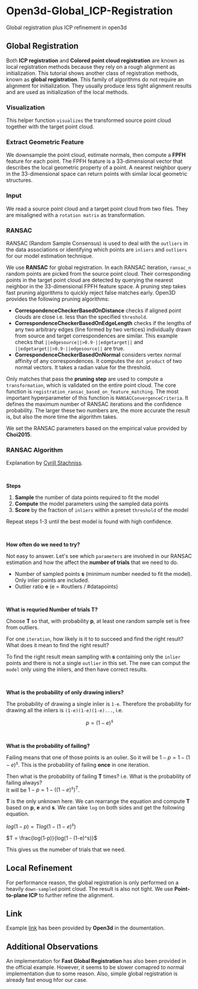 # Open3d-Global_ICP-Registration
Global registration plus ICP refinement in open3d

## Global Registration
Both **ICP registration** and **Colored point cloud registration** are known as local registration methods because they rely on a rough alignment as initialization. This tutorial shows another class of registration methods, known as **global registration**. This family of algorithms do not require an alignment for initialization. They usually produce less tight alignment results and are used as initialization of the local methods.

### Visualization
This helper function `visualizes` the transformed source point cloud together with the target point cloud.

### Extract Geometric Feature
We downsample the point cloud, estimate normals, then compute a **FPFH** feature for each point. The FPFH feature is a 33-dimensional vector that describes the local geometric property of a point. A nearest neighbor query in the 33-dimensional space can return points with similar local geometric structures.

### Input
We read a source point cloud and a target point cloud from two files. They are misaligned with a `rotation matrix` as transformation.

### RANSAC
RANSAC (Random Sample Consensus) is used to deal with the `outliers` in the data associations or identifying which points are `inliers` and `outliers` for our model estimation technique.

We use **RANSAC** for global registration. In each RANSAC iteration, `ransac_n` random points are picked from the source point cloud. Their corresponding points in the target point cloud are detected by querying the nearest neighbor in the 33-dimensional FPFH feature space. A pruning step takes fast pruning algorithms to quickly reject false matches early. Open3D provides the following pruning algorithms:

* **CorrespondenceCheckerBasedOnDistance** checks if aligned point clouds are close i.e. less than the specified `threshold`.
* **CorrespondenceCheckerBasedOnEdgeLength** checks if the lengths of any two arbitrary edges (line formed by two vertices) individually drawn from source and target correspondences are similar. This example checks that `||edgesource||>0.9⋅||edgetarget||` and `||edgetarget||>0.9⋅||edgesource||` are true.
* **CorrespondenceCheckerBasedOnNormal** considers vertex normal affinity of any correspondences. It computes the `dot product` of two normal vectors. It takes a radian value for the threshold.

Only matches that pass the **pruning step** are used to compute a `transformation`, which is validated on the entire point cloud. The core function is `registration_ransac_based_on_feature_matching`. The most important hyperparameter of this function is `RANSACConvergenceCriteria`. It defines the maximum number of RANSAC iterations and the confidence probability. The larger these two numbers are, the more accurate the result is, but also the more time the algorithm takes.

We set the RANSAC parameters based on the empirical value provided by **Choi2015**.

### RANSAC Algorithm
Explanation by [Cyrill Stachniss](https://www.youtube.com/watch?v=Cu1f6vpEilg&t=251s).

<br />

**Steps**
1. **Sample** the number of data points required to fit the model
2. **Compute** the model parameters using the sampled data points
3. **Score** by the fraction of `inliers` within a preset `threshold` of the model

Repeat steps 1-3 until the best model is found with high confidence.

<br />

**How often do we need to try?**

Not easy to answer. Let's see which `parameters` are involved in our RANSAC estimation and how the affect the **number of trials** that we need to do.

* Number of sampled points **s** (minimum number needed to fit the model). Only inlier points are included.
* Outlier ratio **e** (e = #outliers / #datapoints)

<br />

**What is requried Number of trials T?**

Choose **T** so that, with probability **p**, at least one random sample set is free 
from outliers.

For one `iteration`, how likely is it to to succeed and find the right result? What does it mean to find the right result?

To find the right result mean sampling with **s** containing only the `inlier` points and there is not a single `outlier` in this set. The nwe can comput the `model` only using the inliers, and then have correct results.

<br />

**What is the probability of only drawing inliers?**

The probability of drawing a single inlier is `1-e`. Therefore the probability for drawing all the inliers is `(1-e)(1-e)(1-e)...`, i.e. 
```math
p = (1-e)^s 
```

<br />

**What is the probability of failing?**

Failing means that one of those points is an oulier. So it will be $1 - p = 1 - (1-e)^s$. This is the probability of failing **once** in one iteration.

Then what is the probability of failing **T** times? i.e. What is the probability of failing always?\
It will be $1 - p = 1-((1-e)^s)^T$.

**T** is the only unknown here. We can rearrange the equation and compute **T** based on **p**, **e** and **s**. We can take `log` on both sides and get the following equation.

$log(1-p) = Tlog(1 - (1-e)^s)$ 

$T = \frac{log(1-p)}{log(1 - (1-e)^s)}$

This gives us the numeber of trials that we need.

## Local Refinement
For performance reason, the global registration is only performed on a heavily `down-sampled` point cloud. The result is also not tight. We use **Point-to-plane ICP** to further refine the alignment.

## Link
Example [link](http://www.open3d.org/docs/0.12.0/tutorial/pipelines/global_registration.html) has been provided by **Open3d** in the doumentation.

## Additional Observations
An implementation for **Fast Global Registration** has also been provided in the official example. However, it seems to be slower comapred to normal implementation due to some reason. Also, simple global registration is already fast enoug hfor our case.
